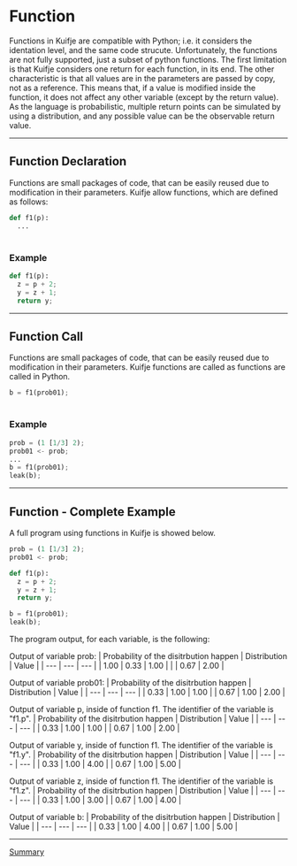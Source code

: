 # Function

Functions in Kuifje are compatible with Python; i.e. it considers the identation level, and the same code strucute.
Unfortunately, the functions are not fully supported, just a subset of python functions.
The first limitation is that Kuifje considers one return for each function, in its end.
The other characteristic is that all values are in the parameters are passed by copy, not as a reference.
This means that, if a value is modified inside the function, it does not affect any other variable (except by the return value).
As the language is probabilistic, multiple return points can be simulated by using a distribution, and any possible value can be the observable return value.

---

## Function Declaration

Functions are small packages of code, that can be easily reused due to modification in their parameters.
Kuifje allow functions, which are defined as follows:

```python
def f1(p):
  ...
```

#

### Example
```python
def f1(p):
  z = p + 2;
  y = z + 1;
  return y;
```

---

## Function Call

Functions are small packages of code, that can be easily reused due to modification in their parameters.
Kuifje functions are called as functions are called in Python.

```python
b = f1(prob01);
```

#

### Example
```python
prob = (1 [1/3] 2);
prob01 <- prob;
...
b = f1(prob01);
leak(b);
```

---

## Function - Complete Example

A full program using functions in Kuifje is showed below.

```python
prob = (1 [1/3] 2);
prob01 <- prob;

def f1(p):
  z = p + 2;
  y = z + 1;
  return y;

b = f1(prob01);
leak(b);
```

The program output, for each variable, is the following:

Output of variable prob:
| Probability of the disitrbution happen | Distribution | Value | 
| --- | --- | --- |
| 1.00 | 0.33 | 1.00 |
| | 0.67 | 2.00 |

Output of variable prob01:
| Probability of the disitrbution happen | Distribution | Value | 
| --- | --- | --- |
| 0.33 | 1.00 | 1.00 |
| 0.67 | 1.00 | 2.00 |

Output of variable p, inside of function f1.
The identifier of the variable is "f1.p".
| Probability of the disitrbution happen | Distribution | Value | 
| --- | --- | --- |
| 0.33 | 1.00 | 1.00 |
| 0.67 | 1.00 | 2.00 |

Output of variable y, inside of function f1.
The identifier of the variable is "f1.y".
| Probability of the disitrbution happen | Distribution | Value | 
| --- | --- | --- |
| 0.33 | 1.00 | 4.00 |
| 0.67 | 1.00 | 5.00 |

Output of variable z, inside of function f1.
The identifier of the variable is "f1.z".
| Probability of the disitrbution happen | Distribution | Value | 
| --- | --- | --- |
| 0.33 | 1.00 | 3.00 |
| 0.67 | 1.00 | 4.00 |

Output of variable b:
| Probability of the disitrbution happen | Distribution | Value | 
| --- | --- | --- |
| 0.33 | 1.00 | 4.00 |
| 0.67 | 1.00 | 5.00 |

---

[Summary](https://github.com/gleisonsdm/Kuifje-Documentation)
